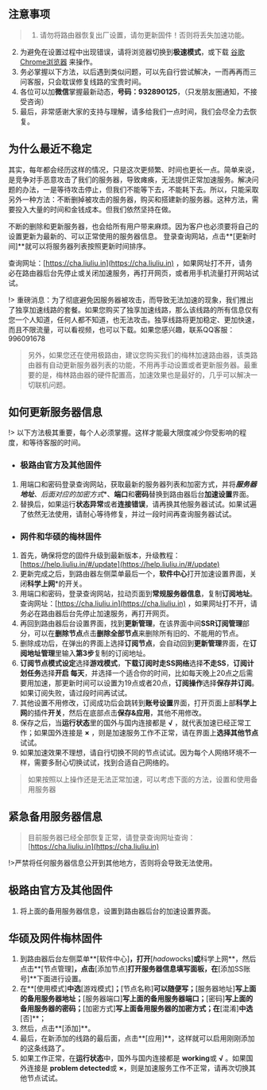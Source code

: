 ## 注意事项
>1. 请勿将路由器恢复出厂设置，请勿更新固件！否则将丢失加速功能。
2. 为避免在设置过程中出现错误，请将浏览器切换到**极速模式**，或下载 [谷歌Chrome浏览器](http://down.tech.sina.com.cn/page/40975.html) 来操作。
3. 务必掌握以下方法，以后遇到类似问题，可以先自行尝试解决，一而再再而三问客服，只会耽误修复线路的宝贵时间。
4. 各位可以加**微信**掌握最新动态，**号码：932890125**，（只发朋友圈通知，不接受咨询）
5. 最后，非常感谢大家的支持与理解，请多给我们一点时间，我们会尽全力去恢复。

## 为什么最近不稳定
其实，每年都会经历这样的情况，只是这次更频繁、时间也更长一点。简单来说，是竞争对手恶意攻击了我们的服务器，导致瘫痪，无法提供正常加速服务。解决问题的办法，一是等待攻击停止，但我们不能等下去，不能耗下去。所以，只能采取另外一种方法：不断删掉被攻击的服务器，购买和搭建新的服务器。这种方法，需要投入大量的时间和金钱成本。但我们依然坚持在做。

不断的删除和更新服务器，也会给所有用户带来麻烦。因为客户也必须要将自己的设置更新为最新的、可以正常使用的服务器信息。
登录查询网站，点击**[更新时间]**就可以将服务器列表按照更新时间排序。

查询网址：[https://cha.liuliu.in](https://cha.liuliu.in) ，如果网址打不开，请务必在路由器后台先停止或关闭加速服务，再打开网页，或者用手机流量打开网站试试。

!> 重磅消息：为了彻底避免因服务器被攻击，而导致无法加速的现象，我们推出了独享加速线路的套餐。如果您购买了独享加速线路，那么该线路的所有信息仅有您一个人知道，任何人都不知道，也无法攻击。独享线路将更加稳定、更加快速，而且不限流量，可以看视频，也可以下载。如果您感兴趣，联系QQ客服：996091678 
> 另外，如果您还在使用极路由，建议您购买我们的梅林加速路由器，该类路由器有自动更新服务器列表的功能，不用再手动设置或者更新服务器。最重要的是，梅林路由器的硬件配置高，加速效果也是最好的，几乎可以解决一切联机问题。

## 如何更新服务器信息
!> 以下方法极其重要，每个人必须掌握。这样才能最大限度减少你受影响的程度，和等待客服的时间。
- ### 极路由官方及其他固件

1. 用端口和密码登录查询网站，获取最新的服务器列表和加密方式，并将***服务器地址**、后面对应的**加密方式**、**端口**和**密码**替换到路由器后台**加速设置**界面。 
2. 替换后，如果运行**状态异常**或者**连接错误**，请再换其他服务器试试。如果试遍了依然无法使用，请耐心等待修复，并过一段时间再查询服务器试试。

- ### 网件和华硕的梅林固件

1. 首先，确保将您的固件升级到最新版本，升级教程：[https://help.liuliu.in/#/update](https://help.liuliu.in/#/update)
2. 更新完成之后，到路由器左侧菜单最后一个，**软件中心**打开加速设置界面，关闭**科学上网***的开关。
3. 用端口和密码，登录查询网站，拉动页面到**常规服务器信息**，复制**订阅地址**。查询网址：[https://cha.liuliu.in](https://cha.liuliu.in) ，如果网址打不开，请务必在路由器后台先停止加速服务，再打开网页。
4. 再回到路由器后台设置界面，找到**更新管理**，在该界面中间**SSR订阅管理**部分，可以在**删除节点**点击**删除全部节点**来删除所有旧的、不能用的节点。
5. 删除成功后，在弹出的界面上选择**订阅节点**，会自动回到**更新管理**界面，在**订阅地址管理**里输入**第3步**复制的订阅地址。
6. **订阅节点模式设定**选择**游戏模式**，**下载订阅时走SS网络**选择**不走SS**，**订阅计划任务**选择**开启 每天**，并选择一个适合你的时间，比如每天晚上20点之后需要用加速，那更新时间可以设置为19点或者20点，**订阅操作**选择**保存并订阅**。如果订阅失败，请过段时间再试试。
7. 其他设置不用修改，订阅成功后会跳转到**账号设置**界面，打开页面上部**科学上网**的插件**开关**，然后在底部点击**保存&应用**，其他不用修改。
8. 保存之后，当**运行状态**里的国外与国内连接都是 **√** ，就代表加速已经正常工作；如果国外连接是 **×** ，则是加速服务工作不正常，请在界面上**选择其他节点**试试。
9. 如果加速效果不理想，请自行切换不同的节点试试。因为每个人网络环境不一样，需要多耐心切换试试，找到合适自己网络的。
> 如果按照以上操作还是无法正常加速，可以考虑下面的方法，设置和使用备用服务器

## 紧急备用服务器信息
>目前服务器已经全部恢复正常，请登录查询网址查询：[https://cha.liuliu.in](https://cha.liuliu.in) 

!>严禁将任何服务器信息公开到其他地方，否则将会导致无法使用。
## 极路由官方及其他固件
1. 将上面的备用服务器信息，设置到路由器后台的加速设置界面。

## 华硕及网件梅林固件
1. 到路由器后台左侧菜单**[软件中心]**，打开**[$hadow$ocks]**或**科学上网**，然后点击**[节点管理]**，点击**[添加节点]**打开服务器信息填写面板，在**[添加SS账号]**下面进行设置。
2. 在**[使用模式]**中选**[游戏模式]**；**[节点名称]**可以随便写；**[服务器地址]**写上面的备用服务器地址；**[服务器端口]**写上面的备用服务器端口；**[密码]**写上面的备用服务器的密码；**[加密方式]**写上面备用服务器的加密方式；在**[混淆]**中选**[否]**；
3. 然后，点击**[添加]**。
4. 最后，在新添加的线路的最后面，点击**[应用]**，这样就可以启用刚刚添加的这条线路了。
5. 如果工作正常，在**运行状态**中，国外与国内连接都是 **working**或 **√** 。如果国外连接是 **problem detected**或 **×**，则是加速服务工作不正常，请再次切换其他节点试试。



